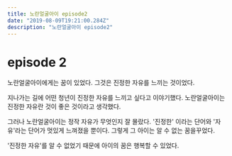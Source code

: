 ```yaml
---
title: 노란얼굴아이 episode2
date: "2019-08-09T19:21:00.284Z"
description: "노란얼굴아이 episode2"
---
```

# episode 2

노란얼굴아이에게는 꿈이 있었다.
그것은 진정한 자유를 느끼는 것이었다.

지나가는 길에 어떤 청년이 진정한 자유를 느끼고 싶다고 이야기했다.
노란얼굴아이는 진정한 자유란 것이 좋은 것이라고 생각했다.

그러나 노란얼굴아이는 정작 자유가 무엇인지 잘 몰랐다.
'진정한' 이라는 단어와 '자유'라는 단어가 멋있게 느껴졌을 뿐이다.
그렇게 그 아이는 알 수 없는 꿈을꾸었다.

'진정한 자유'를 알 수 없었기 때문에 
아이의 꿈은 행복할 수 있었다.